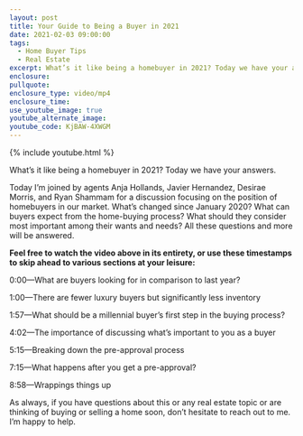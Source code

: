 ```yaml
---
layout: post
title: Your Guide to Being a Buyer in 2021
date: 2021-02-03 09:00:00
tags:
  - Home Buyer Tips
  - Real Estate
excerpt: What’s it like being a homebuyer in 2021? Today we have your answers.
enclosure:
pullquote:
enclosure_type: video/mp4
enclosure_time:
use_youtube_image: true
youtube_alternate_image:
youtube_code: KjBAW-4XWGM
---
```


{% include youtube.html %}

What’s it like being a homebuyer in 2021? Today we have your answers.&nbsp;

Today I’m joined by agents Anja Hollands, Javier Hernandez, Desirae Morris, and Ryan Shammam for a discussion focusing on the position of homebuyers in our market. What’s changed since January 2020? What can buyers expect from the home-buying process? What should they consider most important among their wants and needs? All these questions and more will be answered.&nbsp;

**Feel free to watch the video above in its entirety, or use these timestamps to skip ahead to various sections at your leisure:&nbsp;**

0:00—What are buyers looking for in comparison to last year?&nbsp;

1:00—There are fewer luxury buyers but significantly less inventory&nbsp;

1:57—What should be a millennial buyer’s first step in the buying process?&nbsp;

4:02—The importance of discussing what’s important to you as a buyer&nbsp;

5:15—Breaking down the pre-approval process&nbsp;

7:15—What happens after you get a pre-approval?

8:58—Wrappings things up&nbsp;

As always, if you have questions about this or any real estate topic or are thinking of buying or selling a home soon, don’t hesitate to reach out to me. I’m happy to help.
